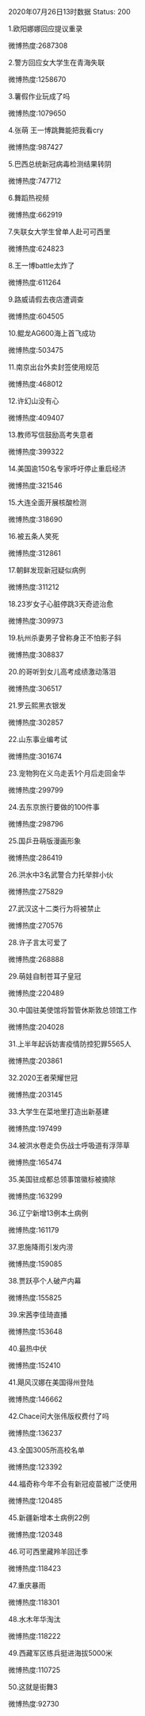 2020年07月26日13时数据
Status: 200

1.欧阳娜娜回应提议重录

微博热度:2687308

2.警方回应女大学生在青海失联

微博热度:1258670

3.薯假作业玩成了吗

微博热度:1079650

4.张萌 王一博跳舞能把我看cry

微博热度:987427

5.巴西总统新冠病毒检测结果转阴

微博热度:747712

6.舞蹈热视频

微博热度:662919

7.失联女大学生曾单人赴可可西里

微博热度:624823

8.王一博battle太炸了

微博热度:611264

9.路威请假去夜店遭调查

微博热度:604505

10.鲲龙AG600海上首飞成功

微博热度:503475

11.南京出台外卖封签使用规范

微博热度:468012

12.许幻山没有心

微博热度:409407

13.教师写信鼓励高考失意者

微博热度:399322

14.美国逾150名专家呼吁停止重启经济

微博热度:321546

15.大连全面开展核酸检测

微博热度:318690

16.被五条人笑死

微博热度:312861

17.朝鲜发现新冠疑似病例

微博热度:311212

18.23岁女子心脏停跳3天奇迹治愈

微博热度:309973

19.杭州杀妻男子曾称身正不怕影子斜

微博热度:308837

20.的哥听到女儿高考成绩激动落泪

微博热度:306517

21.罗云熙黑衣银发

微博热度:302857

22.山东事业编考试

微博热度:301674

23.宠物狗在义乌走丢1个月后走回金华

微博热度:299799

24.去东京旅行要做的100件事

微博热度:298796

25.国乒丑萌版漫画形象

微博热度:286419

26.洪水中3名武警合力托举胖小伙

微博热度:275829

27.武汉这十二类行为将被禁止

微博热度:270576

28.许子言太可爱了

微博热度:268888

29.萌娃自制苍耳子皇冠

微博热度:220489

30.中国驻美使馆将暂管休斯敦总领馆工作

微博热度:204028

31.上半年起诉妨害疫情防控犯罪5565人

微博热度:203861

32.2020王者荣耀世冠

微博热度:203145

33.大学生在菜地里打造出新基建

微博热度:197499

34.被洪水卷走负伤战士呼吸道有浮萍草

微博热度:165474

35.美国驻成都总领事馆徽标被摘除

微博热度:163299

36.辽宁新增13例本土病例

微博热度:161179

37.恩施降雨引发内涝

微博热度:159085

38.贾跃亭个人破产内幕

微博热度:155825

39.宋茜李佳琦直播

微博热度:153648

40.最热中伏

微博热度:152410

41.飓风汉娜在美国得州登陆

微博热度:146662

42.Chace问大张伟版权费付了吗

微博热度:136237

43.全国3005所高校名单

微博热度:123392

44.福奇称今年不会有新冠疫苗被广泛使用

微博热度:120485

45.新疆新增本土病例22例

微博热度:120348

46.可可西里藏羚羊回迁季

微博热度:118423

47.重庆暴雨

微博热度:118301

48.水木年华淘汰

微博热度:118222

49.西藏军区练兵挺进海拔5000米

微博热度:110725

50.这就是街舞3

微博热度:92730

